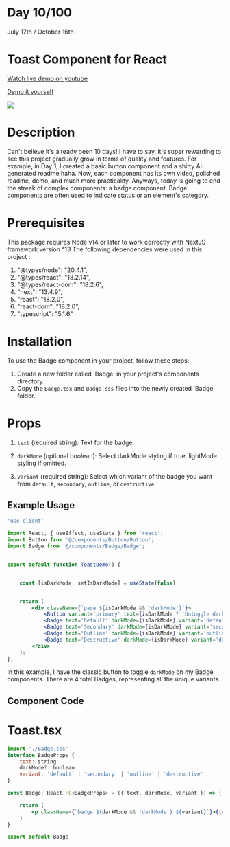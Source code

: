 # Day 10/100

July 17th / October 16th

# Toast Component for React 
<a href="https://www.youtube.com/watch?v=xHjMM87AXGw" target="_blank">Watch live demo on youtube</a>

<a href="https://100daysofcomponents.netlify.app/badge" target="_blank">Demo it yourself</a>

<a href="https://www.youtube.com/watch?v=xHjMM87AXGw" target="_blank"><img src="https://cdn.discordapp.com/attachments/715319623637270638/1130640257830899802/image.png"/></a>  

# Description 

Can't believe it's already been 10 days! I have to say, it's super rewarding to see this project gradually grow in terms of quality and features. For example, in Day 1, I created a basic button component and a shitty AI-generated readme haha. Now, each component has its own video, polished readme, demo, and much more practicality. Anyways, today is going to end the streak of complex components: a badge component. Badge components are often used to indicate status or an element's category.

# Prerequisites
This package requires Node v14 or later to work correctly with NextJS framework version ^13
The following dependencies were used in this project :
1. "@types/node": "20.4.1",
2. "@types/react": "18.2.14",
3. "@types/react-dom": "18.2.6",
4. "next": "13.4.9",
5. "react": "18.2.0",
6. "react-dom": "18.2.0",
7. "typescript": "5.1.6"


# Installation 

To use the Badge component in your project, follow these steps:

1. Create a new folder called 'Badge' in your project's components directory.
2. Copy the `Badge.tsx` and `Badge.css` files into the newly created 'Badge' folder.

# Props 

1. `text` (required string): Text for the badge.

2. `darkMode` (optional boolean): Select darkMode styling if true, lightMode styling if omitted. 
3. `variant` (required string): Select which variant of the badge you want from `default`, `secondary`, `outline`, or `destructive`

## Example Usage
```jsx
'use client'

import React, { useEffect, useState } from 'react';
import Button from '@/components/Button/Button';
import Badge from '@/components/Badge/Badge';


export default function ToastDemo() {


    const [isDarkMode, setIsDarkMode] = useState(false)


    return (
        <div className={`page ${isDarkMode && 'darkMode'}`}>
            <Button variant='primary' text={isDarkMode ? 'Untoggle dark mode' : 'Toggle dark mode'} handleClick={async () => setIsDarkMode(!isDarkMode)} />
            <Badge text='Default' darkMode={isDarkMode} variant='default' />
            <Badge text='Secondary' darkMode={isDarkMode} variant='secondary' />
            <Badge text='Outline' darkMode={isDarkMode} variant='outline' />
            <Badge text='Destructive' darkMode={isDarkMode} variant='destructive' />
        </div>
    );
};

```
In this example, I have the classic button to toggle `darkMode` on my Badge components. There are 4 total Badges, representing all the unique variants.

## Component Code 

# Toast.tsx
```jsx
import './Badge.css'
interface BadgeProps {
    text: string
    darkMode?: boolean
    variant: 'default' | 'secondary' | 'outline' | 'destructive'
}

const Badge: React.FC<BadgeProps> = ({ text, darkMode, variant }) => {

    return (
        <p className={`badge ${darkMode && 'darkMode'} ${variant}`}>{text}</p>
    )
}

export default Badge
```
 
